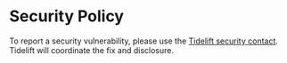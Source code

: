 # Security Policy

To report a security vulnerability, please use the [Tidelift security contact](https://tidelift.com/security). Tidelift will coordinate the fix and disclosure.
